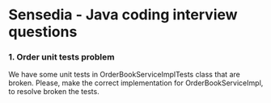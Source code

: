 # Sensedia - Java coding interview questions

### 1. Order unit tests problem
We have some unit tests in OrderBookServiceImplTests class that are broken. Please, make the correct
implementation for OrderBookServiceImpl, to resolve broken the tests.


